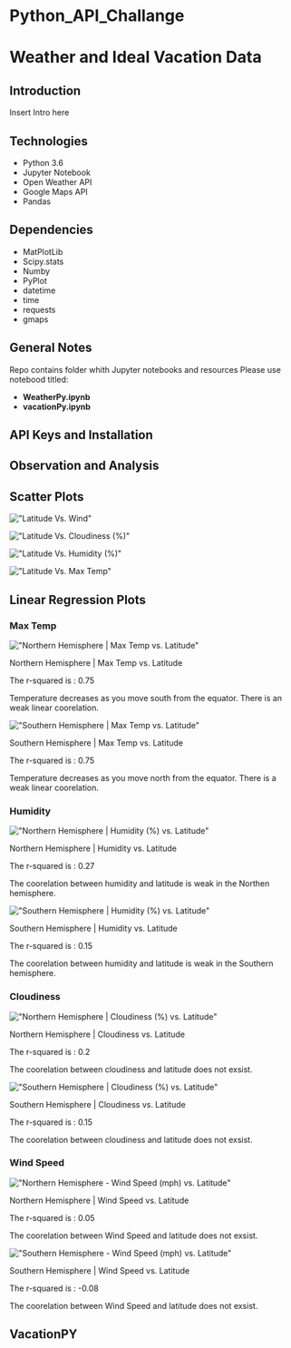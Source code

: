 # Python_API_Challange

<h1>Weather and Ideal Vacation Data</h1>

<h2>Introduction</h2>

Insert Intro here

<h2>Technologies</h2>

<ul><li>Python 3.6</li>
<li>Jupyter Notebook</li>
<li>Open Weather API</li>
<li>Google Maps API</li>
<li>Pandas</li></ul>

<h2>Dependencies</h2>
<ul><li>MatPlotLib</li>
<li>Scipy.stats</li>
<li>Numby</li>
<li>PyPlot</li>
<li>datetime</li>
<li>time</li>
<li>requests</li>
<li>gmaps</li></ul>

<h2>General Notes</h2>

Repo contains folder whith Jupyter notebooks and resources
Please use notebood titled:
 
<ul><li><b>WeatherPy.ipynb</b></li>
  <li><b>vacationPy.ipynb</b></li></ul>
  
<h2>API Keys and Installation</h2>

<h2>Observation and Analysis</h2>

<h2> Scatter Plots </h2>

!["Latitude Vs. Wind"](https://github.com/timsamson/Python_API_Challange/blob/main/Files/images/Latitude%20vs.%20Wind%20Speed.png)

!["Latitude Vs. Cloudiness (%)"](https://github.com/timsamson/Python_API_Challange/blob/main/Files/images/Latitude%20vs.%20Cloudiness.png)

!["Latitude Vs. Humidity (%)"](https://github.com/timsamson/Python_API_Challange/blob/main/Files/images/Latitude%20vs.%20Humidity.png)

!["Latitude Vs. Max Temp"](https://github.com/timsamson/Python_API_Challange/blob/main/Files/images/Latitude%20vs.%20MAX%20Temperature.png)

<h2> Linear Regression Plots </h2>
<h3> Max Temp</h3>

!["Northern Hemisphere | Max Temp vs. Latitude"](https://github.com/timsamson/Python_API_Challange/blob/main/Files/images/Northern%20Hemisphere%20%7C%20Max%20Temp%20vs.%20Latitude%20Regression.png)

Northern Hemisphere | Max Temp vs. Latitude

The r-squared is : 0.75

Temperature decreases as you move south from the equator. There is an weak linear coorelation.

!["Southern Hemisphere | Max Temp vs. Latitude"](https://github.com/timsamson/Python_API_Challange/blob/main/Files/images/Southern%20Hemisphere%20%7C%20Max%20Temp%20vs.%20Latitude%20Regression.png)

Southern Hemisphere | Max Temp vs. Latitude

The r-squared is : 0.75

Temperature decreases as you move north from the equator. There is a weak linear coorelation. 

<h3>Humidity</h3>

!["Northern Hemisphere | Humidity (%) vs. Latitude"](https://github.com/timsamson/Python_API_Challange/blob/main/Files/images/Northern%20Hemisphere%20%7C%20Humidity%20(%25)%20vs.%20Latitude%20Regression.png)

Northern Hemisphere | Humidity vs. Latitude

The r-squared is : 0.27

The coorelation between humidity and latitude is weak in the Northen hemisphere.  

!["Southern Hemisphere | Humidity (%) vs. Latitude"](https://github.com/timsamson/Python_API_Challange/blob/main/Files/images/Southern%20Hemisphere%20%7C%20Humidity%20(%25)%20vs.%20Latitude%20Regression.png)

Southern Hemisphere | Humidity vs. Latitude

The r-squared is : 0.15

The coorelation between humidity and latitude is weak in the Southern hemisphere. 

<h3>Cloudiness</h3>

!["Northern Hemisphere | Cloudiness (%) vs. Latitude"](https://github.com/timsamson/Python_API_Challange/blob/main/Files/images/Northern%20Hemisphere%20%7C%20Cloudiness%20(%25)%20vs.%20Latitude%20Regression.png)

Northern Hemisphere | Cloudiness vs. Latitude

The r-squared is : 0.2

The coorelation between cloudiness and latitude does not exsist. 

!["Southern Hemisphere | Cloudiness (%) vs. Latitude"](https://github.com/timsamson/Python_API_Challange/blob/main/Files/images/Southern%20Hemisphere%20%7C%20Cloudiness%20(%25)%20vs.%20Latitude%20Regression.png)

Southern Hemisphere | Cloudiness vs. Latitude

The r-squared is : 0.15

The coorelation between cloudiness and latitude does not exsist. 

<h3> Wind Speed</h3>

!["Northern Hemisphere - Wind Speed (mph) vs. Latitude"](https://github.com/timsamson/Python_API_Challange/blob/main/Files/images/Northern%20Hemisphere%20-%20Wind%20Speed%20(mph)%20vs.%20Latitude%20Regression.png)

Northern Hemisphere | Wind Speed vs. Latitude

The r-squared is : 0.05

The coorelation between Wind Speed and latitude does not exsist.

!["Southern Hemisphere - Wind Speed (mph) vs. Latitude"](https://github.com/timsamson/Python_API_Challange/blob/main/Files/images/Southern%20Hemisphere%20-%20Wind%20Speed%20(mph)%20vs.%20Latitude%20Regression.png)

Southern Hemisphere | Wind Speed vs. Latitude

The r-squared is : -0.08

The coorelation between Wind Speed and latitude does not exsist. 

<h2> VacationPY </H2>













